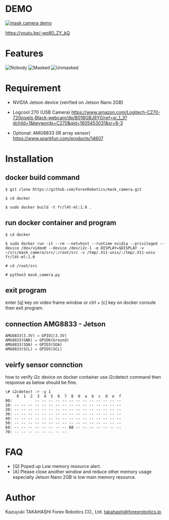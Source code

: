 # DEMO
[![mask camera demo](https://img.youtube.com/vi/-wq80_ZY_kQ/0.jpg)](https://www.youtube.com/watch?v=-wq80_ZY_kQ)

https://youtu.be/-wq80_ZY_kQ

# Features

![Nobody](https://user-images.githubusercontent.com/26875192/99191269-116c4380-27af-11eb-8a3a-64c328fe7965.png)
![Masked](https://user-images.githubusercontent.com/26875192/99191484-504ec900-27b0-11eb-8a1a-94f66b0eba52.png)
![Unmasked](https://user-images.githubusercontent.com/26875192/99190624-dc5df200-27aa-11eb-86e6-3f98e8ac83fd.png)

# Requirement
- NVIDIA Jetson device (veirfied on Jetson Nano 2GB)

- Logcool 270 (USB Camera) 
https://www.amazon.com/Logitech-C270-720pixels-Black-webcam/dp/B01BGBJ8Y0/ref=sr_1_3?dchild=1&keywords=C270&qid=1605453031&sr=8-3
- Optional: AMG8833 (IR array sensor)
https://www.sparkfun.com/products/14607

# Installation
## docker build command
```
$ git clone https://github.com/ForexRobotics/mask_camera.git

$ cd docker

$ sudo docker build -t fr/l4t-ml:1.0 .
```
## run docker container and program
```
$ cd docker

$ sudo docker run -it --rm --net=host --runtime nvidia --privileged --device /dev/video0 --device /dev/i2c-1 -e DISPLAY=$DISPLAY -v ~/src/mask_camera/src/:/root/src -v /tmp/.X11-unix/:/tmp/.X11-unix fr/l4t-ml:1.0

# cd /root/src

# python3 mask_camera.py
```

## exit program
enter [q] key on video frame window or ctrl + [c] key on docker console then exit program.

## connection AMG8833 - Jetson
```
AMG8833(3.3V) ⇔ GPIO1(3.3V)
AMG8833(GND) ⇔ GPIO6(Ground)
AMG8833(SDA) ⇔ GPIO3(SDA)
AMG8833(SCL) ⇔ GPIO5(SCL)
```

## veirfy sensor connction
how to verify i2c device on docker container
use i2cdetect command then response as below should be fine.
```
\# i2cdetect -r -y 1
     0  1  2  3  4  5  6  7  8  9  a  b  c  d  e  f
00:          -- -- -- -- -- -- -- -- -- -- -- -- --
10: -- -- -- -- -- -- -- -- -- -- -- -- -- -- -- --
20: -- -- -- -- -- -- -- -- -- -- -- -- -- -- -- --
30: -- -- -- -- -- -- -- -- -- -- -- -- -- -- -- --
40: -- -- -- -- -- -- -- -- -- -- -- -- -- -- -- --
50: -- -- -- -- -- -- -- -- -- -- -- -- -- -- -- --
60: -- -- -- -- -- -- -- -- 68 -- -- -- -- -- -- --
70: -- -- -- -- -- -- -- --
```

# FAQ
- [Q] Poped up Low memory resource alert. 
- [A] Please close another window and reduce other memory usage especially Jetson Nano 2GB is low main memory resource.

# Author
Kazuyuki TAKAHASHI Forex Robotics CO., Ltd.
<takahashi@forexrobotics.jp>